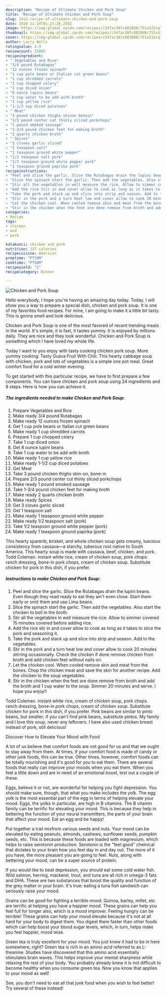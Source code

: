```yaml
---
description: "Recipe of Ultimate Chicken and Pork Soup"
title: "Recipe of Ultimate Chicken and Pork Soup"
slug: 1412-recipe-of-ultimate-chicken-and-pork-soup
date: 2020-11-24T01:23:26.259Z
image: https://img-global.cpcdn.com/recipes/c547ac38fc802888/751x532cq70/chicken-and-pork-soup-recipe-main-photo.jpg
thumbnail: https://img-global.cpcdn.com/recipes/c547ac38fc802888/751x532cq70/chicken-and-pork-soup-recipe-main-photo.jpg
cover: https://img-global.cpcdn.com/recipes/c547ac38fc802888/751x532cq70/chicken-and-pork-soup-recipe-main-photo.jpg
author: Larry Wells
ratingvalue: 4.9
reviewcount: 33085
recipeingredient:
- " Vegetables and Rice"
- "3/4 pound Rutabagas"
- "12 ounces frozen spinach"
- "1 cup pole beans or Italian cut green beans"
- "1 cup shredded carrots"
- "1 cup chopped celery"
- "1 cup diced onion"
- "8 ounce lupini beans"
- "1 cup water to be add with broth"
- "1 cup yellow rice"
- "1-1/2 cup diced potatoes"
- " Meat"
- "3 pound chicken thighs skinon bonein"
- "2/3 pound center cut thinly sliced porkchops"
- "1 pound smoked sausage"
- "1-3/4 pound chicken feet for making broth"
- "2 quarts chicken broth"
- " Spices"
- "3 cloves garlic sliced"
- "1 teaspoon salt"
- "1 teaspoon ground white pepper"
- "1/2 teaspoon salt pork"
- "1/2 teaspoon ground white pepper pork"
- "1 teaspoon ground paprika pork"
recipeinstructions:
- "Peel and slice the garlic. Slice the Rutabagas drain the lupini beans. Even though they read ready to eat they ain&#39;t even close. Start them early or omit them and use Lima beans."
- "Slice the spinach start the garlic. Then add the vegetables. Also start the chicken to boil in the broth."
- "Stir all the vegetables in well measure the rice. Allow to simmer covered 15 minutes covered before adding rice."
- "Add the rice stir in and cover allow to cook as long as it takes to slice the pork and seasoning it."
- "Take the pork and stack up and slice into strip and season. Add to the vegetables."
- "Stir in the pork and a turn heat low and cover allow to cook 20 minutes stirring occasionally. Check the chicken if done remove chicken from broth and add chicken feet without nails on."
- "Let the chicken cool. When cooled remove skin and meat from the bones. Chop the chicken meat and save the skin for another recipe. Add the chicken to the soup vegetables."
- "Stir in the chicken when the feet are done remove from broth and add the broth and 1 cup water to the soup. Simmer 20 minutes and serve. I hope you enjoy!!"
categories:
- Recipe
tags:
- chicken
- and
- pork

katakunci: chicken and pork 
nutrition: 237 calories
recipecuisine: American
preptime: "PT19M"
cooktime: "PT58M"
recipeyield: "2"
recipecategory: Dinner

---
```



![Chicken and Pork Soup](https://img-global.cpcdn.com/recipes/c547ac38fc802888/751x532cq70/chicken-and-pork-soup-recipe-main-photo.jpg)

Hello everybody, I hope you're having an amazing day today. Today, I will show you a way to prepare a special dish, chicken and pork soup. It is one of my favorites food recipes. For mine, I am going to make it a little bit tasty. This is gonna smell and look delicious.

Chicken and Pork Soup is one of the most favored of recent trending meals in the world. It's simple, it is fast, it tastes yummy. It is enjoyed by millions daily. They are nice and they look wonderful. Chicken and Pork Soup is something which I have loved my whole life.

Today I want to you enjoy with tasty cooking chicken pork soup. More yummy cooking: Tasty Guava Fruit With Chili. This hearty cabbage soup with chicken, pork and lots of vegetables is a simple one pot meal. Great comfort food for a cold winter evening.


To get started with this particular recipe, we have to first prepare a few components. You can have chicken and pork soup using 24 ingredients and 8 steps. Here is how you can achieve it.

<!--inarticleads1-->

##### The ingredients needed to make Chicken and Pork Soup:

1. Prepare  Vegetables and Rice
1. Make ready 3/4 pound Rutabagas
1. Make ready 12 ounces frozen spinach
1. Get 1 cup pole beans or Italian cut green beans
1. Make ready 1 cup shredded carrots
1. Prepare 1 cup chopped celery
1. Take 1 cup diced onion
1. Get 8 ounce lupini beans
1. Take 1 cup water to be add with broth
1. Make ready 1 cup yellow rice
1. Make ready 1-1/2 cup diced potatoes
1. Get  Meat
1. Take 3 pound chicken thighs skin-on, bone-in
1. Prepare 2/3 pound center cut thinly sliced porkchops
1. Make ready 1 pound smoked sausage
1. Take 1-3/4 pound chicken feet for making broth
1. Make ready 2 quarts chicken broth
1. Make ready  Spices
1. Get 3 cloves garlic sliced
1. Get 1 teaspoon salt
1. Make ready 1 teaspoon ground white pepper
1. Make ready 1/2 teaspoon salt (pork)
1. Take 1/2 teaspoon ground white pepper (pork)
1. Make ready 1 teaspoon ground paprika (pork)


This hearty sparerib, brisket, and whole chicken soup gets creamy, luscious consistency from cassava—a starchy, tuberous root native to South America. This hearty soup is made with cassava, beef, chicken, and pork. Todd Coleman. instant white rice, cream of chicken soup, pork chops. ranch dressing, bone-in pork chops, cream of chicken soup. Substitute chicken for pork in this dish, if you prefer. 

<!--inarticleads2-->

##### Instructions to make Chicken and Pork Soup:

1. Peel and slice the garlic. Slice the Rutabagas drain the lupini beans. Even though they read ready to eat they ain&#39;t even close. Start them early or omit them and use Lima beans.
1. Slice the spinach start the garlic. Then add the vegetables. Also start the chicken to boil in the broth.
1. Stir all the vegetables in well measure the rice. Allow to simmer covered 15 minutes covered before adding rice.
1. Add the rice stir in and cover allow to cook as long as it takes to slice the pork and seasoning it.
1. Take the pork and stack up and slice into strip and season. Add to the vegetables.
1. Stir in the pork and a turn heat low and cover allow to cook 20 minutes stirring occasionally. Check the chicken if done remove chicken from broth and add chicken feet without nails on.
1. Let the chicken cool. When cooled remove skin and meat from the bones. Chop the chicken meat and save the skin for another recipe. Add the chicken to the soup vegetables.
1. Stir in the chicken when the feet are done remove from broth and add the broth and 1 cup water to the soup. Simmer 20 minutes and serve. I hope you enjoy!!


Todd Coleman. instant white rice, cream of chicken soup, pork chops. ranch dressing, bone-in pork chops, cream of chicken soup. Substitute chicken for pork in this dish, if you prefer. Pink beans are similar to pinto beans, but smaller; if you can&#39;t find pink beans, substitute pintos. My family and I love this soup, never any leftovers. I have also used chicken breast instead of pork, still delicious! 

Discover How to Elevate Your Mood with Food


A lot of us believe that comfort foods are not good for us and that we ought to stay away from them. At times, if your comfort food is made of candy or other junk foods, this can be true. Other times, however, comfort foods can be totally nourishing and it's good for you to eat them. There are several foods that really can improve your moods when you eat them. When you feel a little down and are in need of an emotional boost, test out a couple of these.

Eggs, believe it or not, are wonderful for helping you fight depression. You should make sure, though, that what you make includes the yolk. The egg yolk is the most essential part of the egg in terms of helping elevate your mood. Eggs, the yolks in particular, are high in B vitamins. The B vitamin family can be terrific for elevating your mood. This is because they help in bettering the function of your neural transmitters, the parts of your brain that affect your mood. Eat an egg and be happy!

Put together a trail mixfrom various seeds and nuts. Your mood can be elevated by eating peanuts, almonds, cashews, sunflower seeds, pumpkin seeds, etc. This is because these foods are loaded with magnesium, which helps to raise serotonin production. Serotonin is the "feel good" chemical that dictates to your brain how you feel day in and day out. The more of it you have, the more pleasant you are going to feel. Nuts, along with bettering your mood, can be a super source of protein.

If you would like to beat depression, you should eat some cold water fish. Wild salmon, herring, mackerel, trout, and tuna are all rich in omega-3 fats and DHA. These are two substances that boost the quality and function of the grey matter in your brain. It's true: eating a tuna fish sandwich can seriously raise your mood. 

Grains can be good for fighting a terrible mood. Quinoa, barley, millet, etc are terrific at helping you have a happier mood. These grains can help you feel full for longer also, which is a mood improver. Feeling hungry can be terrible! These grains can help your mood elevate because it's not at all hard for your body to digest them. You digest them faster than other foods which can help boost your blood sugar levels, which, in turn, helps make you feel happier, mood wise.

Green tea is truly excellent for your mood. You just knew it had to be in here somewhere, right? Green tea is rich in an amino acid referred to as L-theanine. Studies have discovered that this amino acid essentially stimulates brain waves. This helps improve your mental sharpness while relaxing the rest of your body. You probably already knew it is not difficult to become healthy when you consume green tea. Now you know that applies to your mood as well!

See, you don't need to eat all that junk food when you wish to feel better! Try several of these instead!

